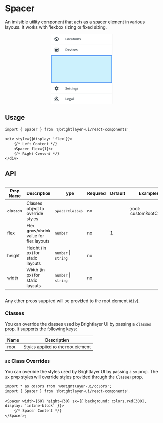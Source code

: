 # Spacer

An invisible utility component that acts as a spacer element in various layouts. It works with flexbox sizing or fixed sizing.

<div style="width: 100%; text-align:center">
    <img width="40%" alt="Spacer used in Drawer Body" src="./images/spacer.png"><br/>
</div>

## Usage

```tsx
import { Spacer } from '@brightlayer-ui/react-components';
...
<div style={{display: 'flex'}}>
    {/* Left Content */}
    <Spacer flex={1}/>
    {/* Right Content */}
</div>
```

## API

<div style="overflow: auto;">

| Prop Name | Description                             | Type                 | Required | Default | Examples                  |
| --------- | --------------------------------------- | -------------------- | -------- | ------- | ------------------------- |
| classes   | Classes object to override styles       | `SpacerClasses`      | no       |         | {root: 'customRootClass'} |
| flex      | Flex grow/shrink value for flex layouts | `number`             | no       | 1       |                           |
| height    | Height (in px) for static layouts       | `number` \| `string` | no       |         |                           |
| width     | Width (in px) for static layouts        | `number` \| `string` | no       |         |                           |

</div>

Any other props supplied will be provided to the root element (`div`).

### Classes

You can override the classes used by Brightlayer UI by passing a `classes` prop. It supports the following keys:

| Name | Description                        |
| ---- | ---------------------------------- |
| root | Styles applied to the root element |

### `sx` Class Overrides

You can override the styles used by Brightlayer UI by passing a `sx` prop. The `sx` prop styles will override styles provided through the `Classes` prop.

```tsx
import * as colors from '@brightlayer-ui/colors';
import { Spacer } from '@brightlayer-ui/react-components';

<Spacer width={60} height={50} sx={{ background: colors.red[300], display: 'inline-block' }}>
    {/* Spacer Content */}
</Spacer>;
```
